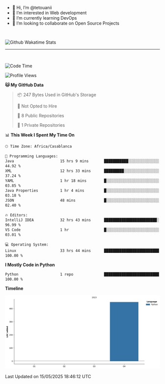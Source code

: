 - 👋 Hi, I’m @tetouanii
- 👀 I’m interested in Web development
- 🌱 I’m currently learning DevOps
- 💞️ I’m looking to collaborate on Open Source Projects

<br/>


![Github Wakatime Stats](https://github-readme-stats.vercel.app/api/wakatime/?username=@walidbosso&layout=compact&&theme=default&link="https://www.github.com/USERNAME/") 

--- 

<br/>


  
<!--START_SECTION:waka-->
![Code Time](http://img.shields.io/badge/Code%20Time-407%20hrs%2026%20mins-blue)

![Profile Views](http://img.shields.io/badge/Profile%20Views-0-blue)

**🐱 My GitHub Data** 

> 📦 247 Bytes Used in GitHub's Storage 
 > 
> 🚫 Not Opted to Hire
 > 
> 📜 8 Public Repositories 
 > 
> 🔑 1 Private Repositories 
 > 
📊 **This Week I Spent My Time On** 

```text
🕑︎ Time Zone: Africa/Casablanca

💬 Programming Languages: 
Java                     15 hrs 9 mins       ███████████░░░░░░░░░░░░░░   44.92 % 
XML                      12 hrs 33 mins      █████████░░░░░░░░░░░░░░░░   37.24 % 
YAML                     1 hr 18 mins        █░░░░░░░░░░░░░░░░░░░░░░░░   03.85 % 
Java Properties          1 hr 4 mins         █░░░░░░░░░░░░░░░░░░░░░░░░   03.18 % 
JSON                     48 mins             █░░░░░░░░░░░░░░░░░░░░░░░░   02.40 % 

🔥 Editors: 
IntelliJ IDEA            32 hrs 43 mins      ████████████████████████░   96.99 % 
VS Code                  1 hr                █░░░░░░░░░░░░░░░░░░░░░░░░   03.01 % 

💻 Operating System: 
Linux                    33 hrs 44 mins      █████████████████████████   100.00 % 
```

**I Mostly Code in Python** 

```text
Python                   1 repo              █████████████████████████   100.00 % 
```



**Timeline**

![Lines of Code chart](https://raw.githubusercontent.com/tetouanii/tetouanii/main/assets/bar_graph.png)


 Last Updated on 15/05/2025 18:46:12 UTC
<!--END_SECTION:waka-->
